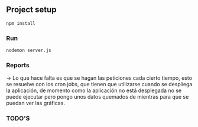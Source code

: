 
## Project setup
```
npm install
```

### Run
```
nodemon server.js
```


### Reports
-> Lo que hace falta es que se hagan las peticiones cada cierto tiempo, esto se resuelve con los cron jobs, que tienen que utilizarse cuando se despliega la aplicación, de momento como la aplicación no está desplegada no se puede ejecutar pero pongo unos datos quemados de mientras para que se puedan ver las gráficas.


### TODO'S
